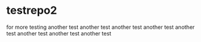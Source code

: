 # testrepo2
for more testing
another test
another test
another test
another test
another test
another test
another test
another test

